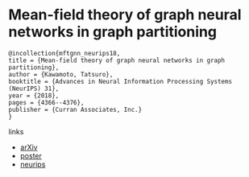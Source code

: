 # Mean-field theory of graph neural networks in graph partitioning

```
@incollection{mftgnn_neurips18,
title = {Mean-field theory of graph neural networks in graph partitioning},
author = {Kawamoto, Tatsuro},
booktitle = {Advances in Neural Information Processing Systems (NeurIPS) 31},
year = {2018},
pages = {4366--4376},
publisher = {Curran Associates, Inc.}
}
```

links
- [arXiv](https://arxiv.org/abs/1810.11908)
- [poster](https://github.com/tatsuro-kawamoto/posters/blob/master/NIPS2018poster.pdf)
- [neurips](https://nips.cc/Conferences/2018/Schedule?showEvent=11431)

